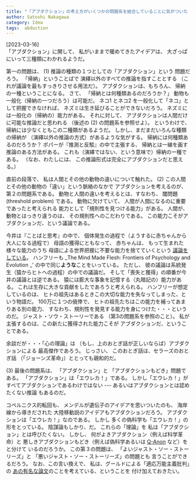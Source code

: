 ```yaml
---
title: "「アブダクション」の考え方がいくつかの問題系を結合していることに気がついた _LBL(ABD)"
author: Satoshi Nakagawa
category: Idea
tags:  abduction
---
```


[2023-03-16]  
 「アブダクション」に関して、
私がいままで暖めてきたアイデアは、
大ざっぱにいって三種類にわかれるようだ。

 第一の問題は、
(1) 推論の種類の１つとしての「アブダクション」という
問題だろう。
「帰納」ということばで
演繹以外のすべての推論を指すこととする
（これが議論を最もすっきりさせる用法だ）。
アブダクションは、もちろん、
帰納の一種ということになる。
さて、
「帰納とは何種類あるのだろうか？」
動物も一般化（帰納の一つだろう）は可能だ。
ネコ1 とネコ2 を一般化して「ネコ」として把握できなければ、
ネズミは生き延びることができないだろう。
ネズミには一般化の（帰納の）能力がある。
それに対して、
アブダクションは人間だけに可能な推論だと思われる
（後述の (2) の問題系を参照せよ）。
というわけで、
帰納には少なくともこの二種類があるようだ。
しかし、まだまだいろんな種類の帰納が
（演繹以外の推論の方式）があるような気がする。
帰納には何種類あるのだろうか？
ポパーが『推測と反駁』の中で主張する、
帰納とは一線を画す推論のある方法がある。
これも（演繹ではない、という意味で）帰納の一種である。
（なお、わたしには、
この推論形式は完全にアブダクションだと思える。）
        
 直前の段落で、
私は人間とその他の動物の違いについて触れた。
(2) この人間とその他の動物の「違い」という脈絡のなかで
アブダクションを考えるのが、第２の問題系である。
動物と人間の違いを考えるとは、すなわち、
閾問題 (threshold problem) である。
動物に欠けていて、
人間が人間になるのに重要であったと考えられる
能力として「規則性を見つける能力」がある。
人間が、動物とはっきり違うのは、
その規則性へのこだわりである。
この能力こそがアブダクションだ、という議論である。

 今井は『ことばと思考』の中で、
個体発生の過程で（ようするに赤ちゃんから大人になる過程で）
母語の獲得にともなって、
赤ちゃんは、
もって生まれた様々な能力のうち
母語による世界把握に不要な能力を捨てていくという
[議論をしている](2023-03-07-1.html)。
ハンフリーも
_The Mind Made Flesh: Frontiers of Psychology and Evolution _'
の中で同じ**ような**ことをいっている。
ただし、
彼の議論は系統発生（猿からヒトへの過程）の中での議論だ。
そして「喪失と獲得」の順番が今井の議論とは逆である。
猿には膨大な事象を記憶する（丸暗記の）能力がある。
これは生存に大きな貢献をしたであろうと考えられる。
ハンフリーが想定しているのは、
ヒトの祖先はあるときこの大切な能力を失なってしまった、という物語だ。
100万に１つの僥倖で、
ヒトの祖先たちはこの能力を補ってあまりある別の能力、
すなわち、規則性を発見する能力を身につけた・・・というのだ。
ジャスト・ソウ・ストーリーである
（第3の問題系を参照のこと）。
私が主張するのは、この新たに獲得された能力こそが
アブダクションだ、ということである。

 余談だが・・・「心の理論」は
（もし、上のおとぎ話が正しいならば）アブダクションによる
最高傑作であろう。
じっさい、
このおとぎ話は、セラーズのおとぎ話
（「ジョーンズ革命」）ととっても親和的だ。

 (3) 最後の問題系は、
「アブダクション」と
「アブダクションもどき」問題である。
「アブダクション」は「エウレカ！」である。
しかし「エウレカ！」が
すべてアブダクションであるわけではない ---
あるいはアブダクションとは認めたくない推論
もあるのだ。

 コペルニクス的転回も、
メンデルが遺伝子のアイデアを思いついたのも、
海岸線から導きだされた
大陸移動説のアイデアもアブダクションだろう。
アブダクションは「エウレカ！」なのである。
しかし
多くの偽科学も「エウレカ！」の形をとっている。
陰謀論もしかり、だ。
これらの「理論」を
私は「アブダクション」とは呼びたくない。
しかし、
何がよきアブダクション（例えば科学革命）と
悪しきアブダクションもどき（例えば偽科学あるいは
[Q-Anon](https://ja.wikipedia.org/wiki/Q%E3%82%A2%E3%83%8E%E3%83%B3#:~:text=Q%E3%82%A2%E3%83%8E%E3%83%B3%EF%BC%88%E3%82%AD%E3%83%A5%E3%83%BC%E3%82%A2%E3%83%8E%E3%83%B3%E3%80%81%E8%8B%B1%3A,%E5%9F%BA%E3%81%A5%E3%81%8F%E6%94%BF%E6%B2%BB%E9%81%8B%E5%8B%95%E3%81%A7%E3%81%82%E3%82%8B%E3%80%82) など）をと分けて
いるのだろうか。
この第３の問題は、
「よいジャスト・ソー・ストーリーズ」と
「悪いジャスト・ソー・ストーリーズ」の問題とも
言うことができるだろう。
なお、この言い換えで、
私は、グールドによる「適応万能主義批判」の
[あの有名な論文](https://en.wikipedia.org/wiki/The_Spandrels_of_San_Marco_and_the_Panglossian_Paradigm)のことを考えている、ということを
付け加えておきたい。

